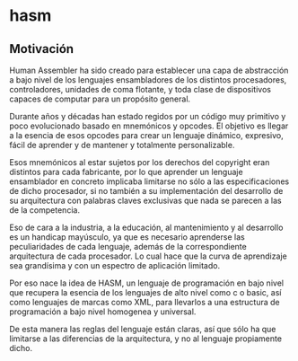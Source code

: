 # hasm
## Motivación
Human Assembler ha sido creado para establecer una capa de abstracción a bajo nivel de los lenguajes ensambladores de los distintos procesadores, controladores, unidades de coma flotante, y toda clase de dispositivos capaces de computar para un propósito general.

Durante años y décadas han estado regidos por un código muy primitivo y poco evolucionado basado en mnemónicos y opcodes. El objetivo es llegar a la esencia de esos opcodes para crear un lenguaje dinámico, expresivo, fácil de aprender y de mantener y totalmente personalizable.

Esos mnemónicos al estar sujetos por los derechos del copyright eran distintos para cada fabricante, por lo que aprender un lenguaje ensamblador en concreto implicaba limitarse no sólo a las especificaciones de dicho procesador, si no también a su implementación del desarrollo de su arquitectura con palabras claves exclusivas que nada se parecen a las de la competencia.

Eso de cara a la industria, a la educación, al mantenimiento y al desarrollo es un handicap mayúsculo, ya que es necesario aprenderse las peculiaridades de cada lenguaje, además de la correspondiente arquitectura de cada procesador. Lo cual hace que la curva de aprendizaje sea grandísima y con un espectro de aplicación limitado.

Por eso nace la idea de HASM, un lenguaje de programación en bajo nivel que recupera la esencia de los lenguajes de alto nivel como c o basic, así como lenguajes de marcas como XML, para llevarlos a una estructura de programación a bajo nivel homogenea y universal.

De esta manera las reglas del lenguaje están claras, así que sólo ha que limitarse a las diferencias de la arquitectura, y no al lenguaje propiamente dicho.
